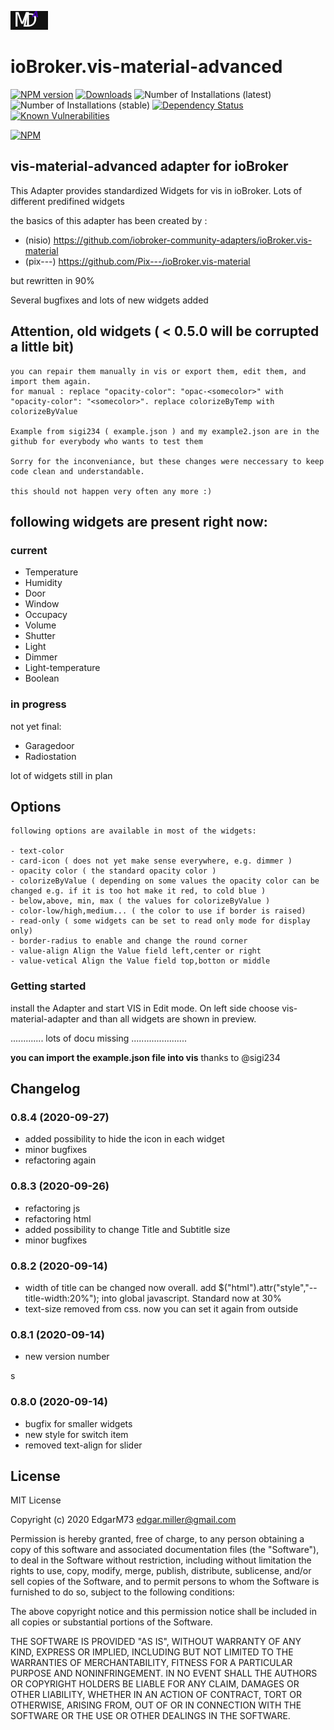 ![Logo](admin/vis-material-advanced.png)
# ioBroker.vis-material-advanced

[![NPM version](http://img.shields.io/npm/v/iobroker.vis-material-advanced.svg)](https://www.npmjs.com/package/iobroker.vis-material-advanced)
[![Downloads](https://img.shields.io/npm/dm/iobroker.vis-material-advanced.svg)](https://www.npmjs.com/package/iobroker.vis-material-advanced)
![Number of Installations (latest)](http://iobroker.live/badges/vis-material-advanced-installed.svg)
![Number of Installations (stable)](http://iobroker.live/badges/vis-material-advanced-stable.svg)
[![Dependency Status](https://img.shields.io/david/EdgarM73/iobroker.vis-material-advanced.svg)](https://david-dm.org/iobroker-community-adapters/iobroker.vis-material-advanced)
[![Known Vulnerabilities](https://snyk.io/test/github/EdgarM73/ioBroker.vis-material-advanced/badge.svg)](https://snyk.io/test/github/iobroker-community-adapters/ioBroker.vis-material-advanced)

[![NPM](https://nodei.co/npm/iobroker.vis-material-advanced.png?downloads=true)](https://nodei.co/npm/iobroker.vis-material-advanced/)

## vis-material-advanced adapter for ioBroker

This Adapter provides standardized Widgets for vis in ioBroker. Lots of different predifined widgets

the basics of this adapter has been created by :
* (nisio) https://github.com/iobroker-community-adapters/ioBroker.vis-material
* (pix---) https://github.com/Pix---/ioBroker.vis-material

but rewritten in 90% 

Several bugfixes and lots of new widgets added 

## Attention, old widgets ( < 0.5.0 will be corrupted a little bit)
    you can repair them manually in vis or export them, edit them, and import them again.
    for manual : replace "opacity-color": "opac-<somecolor>" with "opacity-color": "<somecolor>". replace colorizeByTemp with colorizeByValue

    Example from sigi234 ( example.json ) and my example2.json are in the github for everybody who wants to test them

    Sorry for the inconveniance, but these changes were neccessary to keep code clean and understandable.

    this should not happen very often any more :)

## following widgets are present right now:

### current
 - Temperature
 - Humidity
 - Door
 - Window
 - Occupacy
 - Volume
 - Shutter
 - Light
 - Dimmer
 - Light-temperature
 - Boolean

### in progress
not yet final:
 - Garagedoor
 - Radiostation 


 lot of widgets still in plan

## Options
    following options are available in most of the widgets:
    
    - text-color
    - card-icon ( does not yet make sense everywhere, e.g. dimmer )
    - opacity color ( the standard opacity color )
    - colorizeByValue ( depending on some values the opacity color can be changed e.g. if it is too hot make it red, to cold blue )
    - below,above, min, max ( the values for colorizeByValue )
    - color-low/high,medium... ( the color to use if border is raised)
    - read-only ( some widgets can be set to read only mode for display only)
    - border-radius to enable and change the round corner
    - value-align Align the Value field left,center or right
    - value-vetical Align the Value field top,botton or middle


### Getting started

install the Adapter and start VIS in Edit mode.
On left side choose vis-material-adapter and than all widgets are shown in preview.

............. lots of docu missing ......................

**you can import the example.json file into vis**
thanks to @sigi234

## Changelog
<!--
    Placeholder
    ### __WORK IN PROGRESS__
-->

### 0.8.4 (2020-09-27)
* added possibility to hide the icon in each widget
* minor bugfixes
* refactoring again


### 0.8.3 (2020-09-26)
* refactoring js
* refactoring html
* added possibility to change Title and Subtitle size
* minor bugfixes

### 0.8.2 (2020-09-14)
* width of title can be changed now overall. add $("html").attr("style","--title-width:20%");  into global javascript. Standard now at 30%
* text-size removed from css. now you can set it again from outside


### 0.8.1 (2020-09-14)
* new version number

s
### 0.8.0 (2020-09-14)
* bugfix for smaller widgets
* new style for switch item
* removed text-align for slider

## License
MIT License

Copyright (c) 2020 EdgarM73 <edgar.miller@gmail.com>

Permission is hereby granted, free of charge, to any person obtaining a copy
of this software and associated documentation files (the "Software"), to deal
in the Software without restriction, including without limitation the rights
to use, copy, modify, merge, publish, distribute, sublicense, and/or sell
copies of the Software, and to permit persons to whom the Software is
furnished to do so, subject to the following conditions:

The above copyright notice and this permission notice shall be included in all
copies or substantial portions of the Software.

THE SOFTWARE IS PROVIDED "AS IS", WITHOUT WARRANTY OF ANY KIND, EXPRESS OR
IMPLIED, INCLUDING BUT NOT LIMITED TO THE WARRANTIES OF MERCHANTABILITY,
FITNESS FOR A PARTICULAR PURPOSE AND NONINFRINGEMENT. IN NO EVENT SHALL THE
AUTHORS OR COPYRIGHT HOLDERS BE LIABLE FOR ANY CLAIM, DAMAGES OR OTHER
LIABILITY, WHETHER IN AN ACTION OF CONTRACT, TORT OR OTHERWISE, ARISING FROM,
OUT OF OR IN CONNECTION WITH THE SOFTWARE OR THE USE OR OTHER DEALINGS IN THE
SOFTWARE.